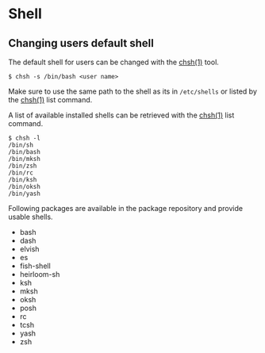 # Shell

## Changing users default shell

The default shell for users can be changed with the [chsh(1)](https://man.voidlinux.eu/chsh.1) tool.

```
$ chsh -s /bin/bash <user name>
```

Make sure to use the same path to the shell as its in `/etc/shells` or listed by the [chsh(1)](https://man.voidlinux.eu/chsh.1) list command.

A list of available installed shells can be retrieved with the [chsh(1)](https://man.voidlinux.eu/chsh.1) list command.

```
$ chsh -l
/bin/sh
/bin/bash
/bin/mksh
/bin/zsh
/bin/rc
/bin/ksh
/bin/oksh
/bin/yash
```

Following packages are available in the package repository and provide usable shells.

* bash
* dash
* elvish
* es
* fish-shell
* heirloom-sh
* ksh
* mksh
* oksh
* posh
* rc
* tcsh
* yash
* zsh
